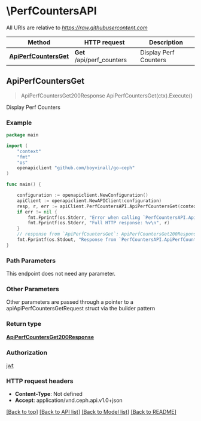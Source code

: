 # \PerfCountersAPI

All URIs are relative to *https://raw.githubusercontent.com*

Method | HTTP request | Description
------------- | ------------- | -------------
[**ApiPerfCountersGet**](PerfCountersAPI.md#ApiPerfCountersGet) | **Get** /api/perf_counters | Display Perf Counters



## ApiPerfCountersGet

> ApiPerfCountersGet200Response ApiPerfCountersGet(ctx).Execute()

Display Perf Counters

### Example

```go
package main

import (
	"context"
	"fmt"
	"os"
	openapiclient "github.com/boyvinall/go-ceph"
)

func main() {

	configuration := openapiclient.NewConfiguration()
	apiClient := openapiclient.NewAPIClient(configuration)
	resp, r, err := apiClient.PerfCountersAPI.ApiPerfCountersGet(context.Background()).Execute()
	if err != nil {
		fmt.Fprintf(os.Stderr, "Error when calling `PerfCountersAPI.ApiPerfCountersGet``: %v\n", err)
		fmt.Fprintf(os.Stderr, "Full HTTP response: %v\n", r)
	}
	// response from `ApiPerfCountersGet`: ApiPerfCountersGet200Response
	fmt.Fprintf(os.Stdout, "Response from `PerfCountersAPI.ApiPerfCountersGet`: %v\n", resp)
}
```

### Path Parameters

This endpoint does not need any parameter.

### Other Parameters

Other parameters are passed through a pointer to a apiApiPerfCountersGetRequest struct via the builder pattern


### Return type

[**ApiPerfCountersGet200Response**](ApiPerfCountersGet200Response.md)

### Authorization

[jwt](../README.md#jwt)

### HTTP request headers

- **Content-Type**: Not defined
- **Accept**: application/vnd.ceph.api.v1.0+json

[[Back to top]](#) [[Back to API list]](../README.md#documentation-for-api-endpoints)
[[Back to Model list]](../README.md#documentation-for-models)
[[Back to README]](../README.md)

